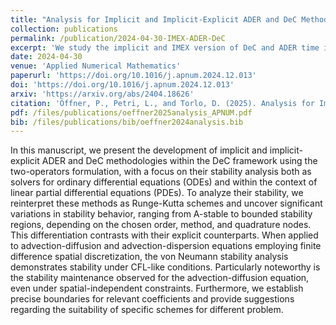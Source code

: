```yaml
---
title: "Analysis for Implicit and Implicit-Explicit ADER and DeC Methods for Ordinary Differential Equations, Advection-Diffusion and Advection-Dispersion Equations"
collection: publications
permalink: /publication/2024-04-30-IMEX-ADER-DeC
excerpt: 'We study the implicit and IMEX version of DeC and ADER time integration method with application to advection-diffusion and advection-dispersion equations. The study is based on stability analysis.'
date: 2024-04-30
venue: 'Applied Numerical Mathematics'
paperurl: 'https://doi.org/10.1016/j.apnum.2024.12.013'
doi: 'https://doi.org/10.1016/j.apnum.2024.12.013'
arxiv: 'https://arxiv.org/abs/2404.18626'
citation: 'Öffner, P., Petri, L., and Torlo, D. (2025). Analysis for Implicit and Implicit-Explicit ADER and DeC Methods for Ordinary Differential Equations, Advection-Diffusion and Advection-Dispersion Equations. Applied Numerical Mathematics, 212, p. 110-134.'
pdf: /files/publications/oeffner2025analysis_APNUM.pdf
bib: /files/publications/bib/oeffner2024analysis.bib
---
```

In this manuscript, we present the development of implicit and implicit-explicit ADER and DeC methodologies within the DeC framework using the two-operators formulation, with a focus on their stability analysis both as solvers for ordinary differential equations (ODEs) and within the context of linear partial differential equations (PDEs). To analyze their stability, we reinterpret these methods as Runge-Kutta schemes and uncover significant variations in stability behavior, ranging from A-stable to bounded stability regions, depending on the chosen order, method, and quadrature nodes. This differentiation contrasts with their explicit counterparts. When applied to advection-diffusion and advection-dispersion equations employing finite difference spatial discretization, the von Neumann stability analysis demonstrates stability under CFL-like conditions. Particularly noteworthy is the stability maintenance observed for the advection-diffusion equation, even under spatial-independent constraints. Furthermore, we establish precise boundaries for relevant coefficients and provide suggestions regarding the suitability of specific schemes for different problem. 
